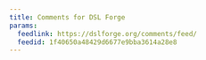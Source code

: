 ```yaml
---
title: Comments for DSL Forge
params:
  feedlink: https://dslforge.org/comments/feed/
  feedid: 1f40650a48429d6677e9bba3614a28e8
---
```

